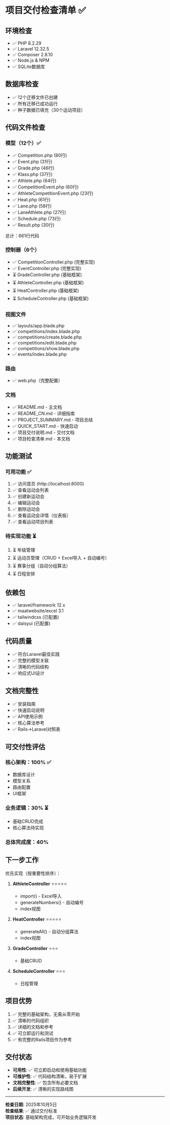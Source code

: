# 项目交付检查清单 ✅

## 环境检查

- ✅ PHP 8.2.29
- ✅ Laravel 12.32.5
- ✅ Composer 2.8.10
- ✅ Node.js & NPM
- ✅ SQLite数据库

## 数据库检查

- ✅ 12个迁移文件已创建
- ✅ 所有迁移已成功运行
- ✅ 种子数据已填充（30个运动项目）

## 代码文件检查

### 模型（12个）✅
- ✅ Competition.php (80行)
- ✅ Event.php (31行)
- ✅ Grade.php (46行)
- ✅ Klass.php (37行)
- ✅ Athlete.php (64行)
- ✅ CompetitionEvent.php (60行)
- ✅ AthleteCompetitionEvent.php (23行)
- ✅ Heat.php (61行)
- ✅ Lane.php (58行)
- ✅ LaneAthlete.php (27行)
- ✅ Schedule.php (73行)
- ✅ Result.php (30行)

总计：661行代码

### 控制器（6个）
- ✅ CompetitionController.php (完整实现)
- ✅ EventController.php (完整实现)
- ⏳ GradeController.php (基础框架)
- ⏳ AthleteController.php (基础框架)
- ⏳ HeatController.php (基础框架)
- ⏳ ScheduleController.php (基础框架)

### 视图文件
- ✅ layouts/app.blade.php
- ✅ competitions/index.blade.php
- ✅ competitions/create.blade.php
- ✅ competitions/edit.blade.php
- ✅ competitions/show.blade.php
- ✅ events/index.blade.php

### 路由
- ✅ web.php（完整配置）

### 文档
- ✅ README.md - 主文档
- ✅ README_CN.md - 详细指南
- ✅ PROJECT_SUMMARY.md - 项目总结
- ✅ QUICK_START.md - 快速启动
- ✅ 项目交付说明.md - 交付文档
- ✅ 项目检查清单.md - 本文档

## 功能测试

### 可用功能 ✅
1. ✅ 访问首页 (http://localhost:8000)
2. ✅ 查看运动会列表
3. ✅ 创建新运动会
4. ✅ 编辑运动会
5. ✅ 删除运动会
6. ✅ 查看运动会详情（仪表板）
7. ✅ 查看运动项目列表

### 待实现功能 ⏳
1. ⏳ 年级管理
2. ⏳ 运动员管理（CRUD + Excel导入 + 自动编号）
3. ⏳ 赛事分组（自动分组算法）
4. ⏳ 日程安排

## 依赖包

- ✅ laravel/framework 12.x
- ✅ maatwebsite/excel 3.1
- ✅ tailwindcss (已配置)
- ✅ daisyui (已配置)

## 代码质量

- ✅ 符合Laravel最佳实践
- ✅ 完整的模型关联
- ✅ 清晰的代码结构
- ✅ 响应式UI设计

## 文档完整性

- ✅ 安装指南
- ✅ 快速启动说明
- ✅ API使用示例
- ✅ 核心算法参考
- ✅ Rails→Laravel对照表

## 可交付性评估

### 核心架构：100% ✅
- 数据库设计
- 模型关系
- 路由配置
- UI框架

### 业务逻辑：30% ⏳
- 基础CRUD完成
- 核心算法待实现

### 总体完成度：40% 

## 下一步工作

优先实现（按重要性排序）：

1. **AthleteController** ⭐⭐⭐⭐⭐
   - import() - Excel导入
   - generateNumbers() - 自动编号
   - index视图

2. **HeatController** ⭐⭐⭐⭐⭐
   - generateAll() - 自动分组算法
   - index视图

3. **GradeController** ⭐⭐⭐
   - 基础CRUD

4. **ScheduleController** ⭐⭐⭐
   - 日程管理

## 项目优势

1. ✅ 完整的基础架构，无需从零开始
2. ✅ 清晰的代码组织
3. ✅ 详细的文档和参考
4. ✅ 可立即运行和测试
5. ✅ 有完整的Rails项目作为参考

## 交付状态

- **可用性**: ✅ 可立即启动和使用基础功能
- **可维护性**: ✅ 代码结构清晰，易于扩展
- **文档完整性**: ✅ 包含所有必要文档
- **后续开发**: ✅ 清晰的实现路线图

---

**检查日期**: 2025年10月5日  
**检查结果**: ✅ 通过交付标准  
**项目状态**: 基础架构完成，可开始业务逻辑开发
